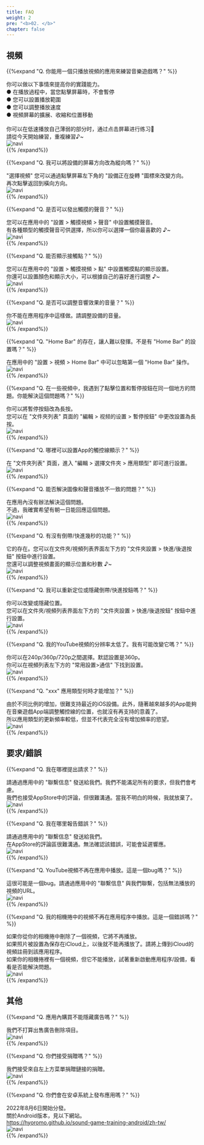 ```yaml
---
title: FAQ
weight: 2
pre: "<b>02. </b>"
chapter: false
---
```


## 視頻

<!-- Q. 動画再生するだけのアプリで音/リズムゲームの練習になるのでしょうか？ -->
{{%expand "Q. 你能用一個只播放視頻的應用來練習音樂遊戲嗎？" %}}
<div class="balloon">
你可以做以下事情來提高你的實踐能力。<br>
● 在播放過程中，當您點擊屏幕時，不會暫停<br>
● 您可以設置播放範圍<br>
● 您可以調整播放速度<br>
● 視頻屏幕的擴展、收縮和位置移動<br>
<br>
你可以在低速播放自己薄弱的部分时，通过点击屏幕进行练习💪<br>請從今天開始練習，重複練習♪~
</div>
<div class="box"><img src="navi_001.png" alt="navi" class="img-right"></div>
{{% /expand%}}
<br>

<!-- Q. 縦向きにする事は出来ますか？ -->
{{%expand "Q. 我可以將設備的屏幕方向改為縱向嗎？" %}}
<div class="balloon">
"選擇視頻" 您可以通過點擊屏幕左下角的 "設備正在旋轉 "圖標來改變方向。<br>
再次點擊返回到橫向方向。
</div>
<div class="box"><img src="navi_001.png" alt="navi" class="img-right"></div>
{{% /expand%}}
<br>

<!-- Q. タッチ音を鳴らす事は出来ますか？ -->
{{%expand "Q. 是否可以發出觸摸的聲音？" %}}
<div class="balloon">
您可以在應用中的 "設置 > 觸摸視頻 > 聲音" 中設置觸摸聲音。<br>
有各種類型的觸摸聲音可供選擇，所以你可以選擇一個你最喜歡的 ♪~
</div>
<div class="box"><img src="navi_001.png" alt="navi" class="img-right"></div>
{{% /expand%}}
<br>

<!-- Q. タッチ箇所を表示する事は出来ますか？ -->
{{%expand "Q. 能否顯示接觸點？" %}}
<div class="balloon">
您可以在應用中的 "設置 > 觸摸視頻 > 點" 中設置觸摸點的顯示設置。<br>
你還可以設置顏色和顯示大小，可以根據自己的喜好進行調整 ♪~
</div>
<div class="box"><img src="navi_002.png" alt="navi" class="img-right"></div>
{{% /expand%}}
<br>

<!-- Q. 効果音の音量調整は行なえますか？ -->
{{%expand "Q. 是否可以調整音響效果的音量？" %}}
<div class="balloon">
你不能在應用程序中這樣做。請調整設備的音量。
</div>
<div class="box"><img src="navi_004.png" alt="navi" class="img-right"></div>
{{% /expand%}}
<br>

<!-- Q. 疑似プレイ中にホームバーが邪魔でプレイし難いです。ホームバー設定は無いですか？ -->
{{%expand "Q. \"Home Bar\" 的存在，讓人難以發揮。不是有 \"Home Bar\" 的設置嗎？" %}}
<div class="balloon">
在應用中的 "設置 > 視頻 > Home Bar" 中可以忽略第一個 "Home Bar" 操作。
</div>
<div class="box"><img src="navi_001.png" alt="navi" class="img-right"></div>
{{% /expand%}}
<br>

<!-- Q. プレイ動画によってはタップ位置と一時停止ボタンが同じ場所で困っています。どうにかなりませんか？ -->
{{%expand "Q. 在一些視頻中，我遇到了點擊位置和暫停按鈕在同一個地方的問題。你能解決這個問題嗎？" %}}
<div class="balloon">
你可以將暫停按鈕改為長按。<br>
您可以在 "文件夾列表" 頁面的 "編輯 > 视频的设置 > 暫停按鈕" 中更改設置為長按。
</div>
<div class="box"><img src="navi_002.png" alt="navi" class="img-right"></div>
{{% /expand%}}
<br>

<!-- Q. アプリの判定ライン表示の設定は何処から行えますか？ -->
{{%expand "Q. 哪裡可以設置App的觸控線顯示？" %}}
<div class="balloon">
在 "文件夾列表" 頁面，進入 "編輯 > 選擇文件夾 > 應用類型" 即可進行設置。
</div>
<div class="box"><img src="navi_001.png" alt="navi" class="img-right"></div>
{{% /expand%}}
<br>

<!-- Q. 音ズレを直せますか？ -->
{{%expand "Q. 能否解決圖像和聲音播放不一致的問題？" %}}
<div class="balloon">
在應用內沒有辦法解決這個問題。<br>不過，我確實希望有朝一日能回應這個問題。
</div>
<div class="box"><img src="navi_003.png" alt="navi" class="img-right"></div>
{{% /expand%}}
<br>

<!-- Q. 数秒だけ巻き戻し/早送りする機能はありますか？ -->
{{%expand "Q. 有沒有倒帶/快進幾秒的功能？" %}}
<div class="balloon">
它的存在。您可以在文件夾/視頻列表界面左下方的 "文件夾設置 > 快進/後退按鈕" 按鈕中進行設置。<br>
您還可以調整視頻畫面的顯示位置和秒數 ♪~
</div>
<div class="box"><img src="navi_002.png" alt="navi" class="img-right"></div>
{{% /expand%}}
<br>

<!-- Q. 巻き戻し/早送りボタンを位置変更または非表示できますか？ -->
{{%expand "Q. 我可以重新定位或隱藏倒帶/快進按鈕嗎？" %}}
<div class="balloon">
你可以改變或隱藏位置。<br>
您可以在文件夾/視頻列表界面左下方的 "文件夾設置 > 快進/後退按鈕" 按鈕中進行設置。
</div>
<div class="box"><img src="navi_001.png" alt="navi" class="img-right"></div>
{{% /expand%}}
<br>

<!-- Q. YouTube動画の解像度が低いです。変更出来ませんか？ -->
{{%expand "Q. 我的YouTube視頻的分辨率太低了。我有可能改變它嗎？" %}}
<div class="balloon">
你可以在240p/360p/720p之間選擇。默認設置是360p。<br>你可以在視頻列表左下方的 "常用設置>通信" 下找到設置。
</div>
<div class="box"><img src="navi_002.png" alt="navi" class="img-right"></div>
{{% /expand%}}
<br>

<!-- Q. ◯◯のアプリ種類はいつ増えますか？ -->
{{%expand "Q. \"xxx\" 應用類型何時才能增加？" %}}
<div class="balloon">
由於不同比例的增加，很難支持最近的iOS設備。此外，隨著越來越多的App能夠在音樂遊戲App端調整觸控線的位置，也就沒有再支持的意義了。<br>所以應用類型的更新頻率較低，但並不代表完全沒有增加頻率的慾望。
</div>
<div class="box"><img src="navi_003.png" alt="navi" class="img-right"></div>
{{% /expand%}}

## 要求/錯誤

<!-- Q. 要望は何処からすればいいですか？ -->
{{%expand "Q. 我在哪裡提出請求？" %}}
<div class="balloon">
請通過應用中的 "聯繫信息" 發送給我們。我們不能滿足所有的要求，但我們會考慮。<br>我們也接受AppStore中的評論，但很難溝通。當我不明白的時候，我就放棄了。
</div>
<div class="box"><img src="navi_001.png" alt="navi" class="img-right"></div>
{{% /expand%}}
<br>

<!-- Q. バグは何処から報告すればいいですか？ -->
{{%expand "Q. 我在哪里報告錯誤？" %}}
<div class="balloon">
請通過應用中的 "聯繫信息" 發送給我們。<br>在AppStore的評論區很難溝通。無法確認該錯誤，可能會延遲響應。
</div>
<div class="box"><img src="navi_001.png" alt="navi" class="img-right"></div>
{{% /expand%}}
<br>

<!-- Q. YouTubeの動画がアプリ内で再生されなくなりました。これはバグですか？ -->
{{%expand "Q. YouTube視頻不再在應用中播放。這是一個bug嗎？" %}}
<div class="balloon">
這很可能是一個bug。請通過應用中的 "聯繫信息" 與我們聯繫，包括無法播放的視頻的URL。
</div>
<div class="box"><img src="navi_003.png" alt="navi" class="img-right"></div>
{{% /expand%}}
<br>

<!-- Q. カメラロールの動画がアプリ内で再生されなくなりました。これはバグですか？ -->
{{%expand "Q. 我的相機捲中的視頻不再在應用程序中播放。這是一個錯誤嗎？" %}}
<div class="balloon">
如果你從你的相機捲中刪除了一個視頻，它將不再播放。<br>如果照片被設置為保存在iCloud上，以後就不能再播放了。請將上傳到iCloud的視頻註冊到該應用程序。<br>如果你的相機捲裡有一個視頻，但它不能播放，試著重新啟動應用程序/設備，看看是否能解決問題。
</div>
<div class="box"><img src="navi_001.png" alt="navi" class="img-right"></div>
{{% /expand%}}

## 其他

<!-- Q. 広告はアプリ内課金で消せませんか？ -->
{{%expand "Q. 應用內購買不能隱藏廣告嗎？" %}}
<div class="balloon">
我們不打算出售廣告刪除項目。
</div>
<div class="box"><img src="navi_003.png" alt="navi" class="img-right"></div>
{{% /expand%}}
<br>

<!-- Q. Donateは受け付けていますか？ -->
{{%expand "Q. 你們接受捐贈嗎？" %}}
<div class="balloon">
我們接受來自左上方菜單捐贈鏈接的捐贈。
</div>
<div class="box"><img src="navi_001.png" alt="navi" class="img-right"></div>
{{% /expand%}}
<br>

<!-- Q. Androidアプリは配信しないのですか？ -->
{{%expand "Q. 你們會在安卓系統上發布應用嗎？" %}}
<div class="balloon">
2022年8月6日開始分發。<br>
關於Android版本，見以下網站。<br>
<a href= "https://hyoromo.github.io/sound-game-training-android/zh-tw/" >https://hyoromo.github.io/sound-game-training-android/zh-tw/</a><br>
</div>
<div class="box"><img src="navi_001.png" alt="navi" class="img-right"></div>
{{% /expand%}}
